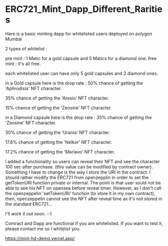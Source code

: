 # ERC721_Mint_Dapp_Different_Rarities

Here is a basic minting dapp for whitelisted users deployed on polygon Mumbai

2 types of whitelist : 

pre mint : 1 Matic for a gold capsule and 5 Matics for a diamond one.
free mint : it's all free.

each whitelisted user can have only 5 gold capsules and 2 diamond ones.

in a Gold capsule here is the drop rate :
50% chance of getting the 'Aphrodisia' NFT character.

35% chance of getting the 'Aresio' NFT character.

15% chance of getting the 'Zeosine' NFT character.


in a Diamond capsule here is the drop rate :
35% chance of getting the 'Zeosine' NFT character.

30% chance of getting the 'Urania' NFT character.

17.8% chance of getting the 'Nelkor' NFT character.

17.2% chance of getting the 'Marlavo' NFT character.


I added a functionality so users can reveal their NFT and see the character 100 sec after purchase. (this value can be modified by contract owner).
Something I have to change is the way I store the URI in the contract.
I should rather modify the ERC721 from openzepplin in order to set the getTokenURI
function private or internal. The point is that user sould not be able to see his NFT on opensea before reveal timer. However, as I don't call the 
openzeppelin 'setTokenURI' function (to store it in my own contract), then, openzeppelin cannot see the NFT after reveal time as it's not stored in 
the standard ERC721... 

I'll work it out soon. :-)

Contract and Dapp are functional if you are whitelisted. If you want to test it, please contact me so I whitelist you.

https://mint-hd-demo.vercel.app/
